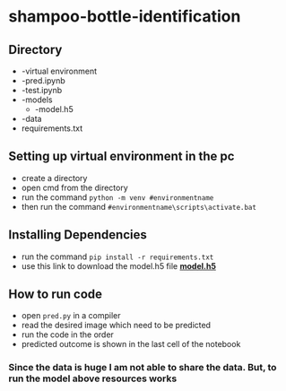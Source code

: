 # shampoo-bottle-identification

## Directory
 + -virtual environment
 + -pred.ipynb
 + -test.ipynb
 + -models
   - -model.h5
 + -data
 + requirements.txt
## Setting up virtual environment in the pc
+ create a directory
+ open cmd from the directory
+ run the command `python -m venv #environmentname`
+ then run the command `#environmentname\scripts\activate.bat`
## Installing Dependencies
+ run the command `pip install -r requirements.txt`
+ use this link to download the model.h5 file __[model.h5](https://drive.google.com/file/d/1O-aJ1t3ArqRhpYOV78AF8M2tFRSJA_-i/view?usp=sharing)__
## How to run code
+ open `pred.py` in a compiler
+ read the desired image which need to be predicted
+ run the code in the order
+ predicted outcome is shown in the last cell of the notebook
### Since the data is huge I am not able to share the data. But, to run the model above resources works
